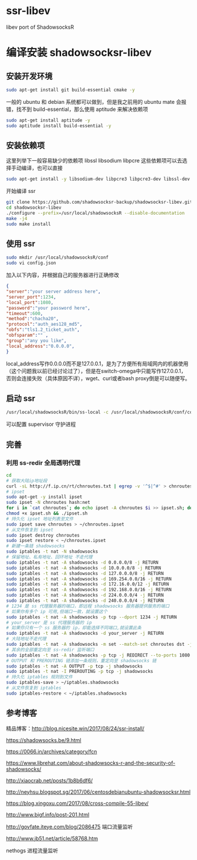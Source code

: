 # ssr-libev
libev port of ShadowsocksR

# 编译安装 shadowsocksr-libev

## 安装开发环境

```bash
sudo apt-get install git build-essential cmake -y
```

一般的 ubuntu 和 debian 系统都可以做到，但是我之前用的 ubuntu mate 会报错，找不到 build-essential，那么使用 aptitude 来解决依赖项

```bash
sudo apt-get install aptitude -y
sudo aptitude install build-essential -y
```

## 安装依赖项

这里列举下一般容易缺少的依赖项
libssl libsodium libpcre
这些依赖项可以去选择手动编译，也可以直接

```bash
sudo apt-get install -y libsodium-dev libpcre3 libpcre3-dev libssl-dev
```

开始编译 ssr

```bash
git clone https://github.com/shadowsocksr-backup/shadowsocksr-libev.git
cd shadowsocksr-libev
./configure --prefix=/usr/local/shadowsocksR --disable-documentation
make -j4
sudo make install
```

## 使用 ssr

```bash
sudo mkdir /usr/local/shadowsocksR/conf
sudo vi config.json
```

加入以下内容，并根据自己的服务器进行正确修改

```json
{ 
"server":"your server address here",
"server_port":1234,
"local_port":1080,
"password":"your password here", 
"timeout":600,
"method":"chacha20", 
"protocol":"auth_aes128_md5", 
"obfs":"tls1.2_ticket_auth", 
"obfsparam":"" ,
"group":"any you like",
"local_address":"0.0.0.0", 
}
```

local_address写作0.0.0.0而不是127.0.0.1，是为了方便所有局域网内的机器使用（这个问题我以前已经讨论过了），但是在switch-omega中只能写作127.0.0.1，否则会连接失败（具体原因不详），wget、curl或者bash proxy倒是可以随便写。

## 启动 ssr

```bash
/usr/local/shadowsocksR/bin/ss-local -c /usr/local/shadowsocksR/conf/config.json
```

可以配置 supervisor 守护进程

## 完善

### 利用 ss-redir 全局透明代理

```bash
cd
# 获取大陆ip地址段
curl -sL http://f.ip.cn/rt/chnroutes.txt | egrep -v '^$|^#' > chnroutes
# ipset
sudo apt-get -y install ipset
sudo ipset -N chnroutes hash:net
for i in `cat chnroutes`; do echo ipset -A chnroutes $i >> ipset.sh; done
chmod +x ipset.sh && ./ipset.sh
# 持久化 ipset 地址列表至文件
sudo ipset save chnroutes > ~/chnroutes.ipset
# 从文件恢复到 ipset
sudo ipset destroy chnroutes
sudo ipset restore < ~/chnroutes.ipset
# 新建一条链 shadowsocks
sudo iptables -t nat -N shadowsocks
# 保留地址、私有地址、回环地址 不走代理
sudo iptables -t nat -A shadowsocks -d 0.0.0.0/8 -j RETURN
sudo iptables -t nat -A shadowsocks -d 10.0.0.0/8 -j RETURN
sudo iptables -t nat -A shadowsocks -d 127.0.0.0/8 -j RETURN
sudo iptables -t nat -A shadowsocks -d 169.254.0.0/16 -j RETURN
sudo iptables -t nat -A shadowsocks -d 172.16.0.0/12 -j RETURN
sudo iptables -t nat -A shadowsocks -d 192.168.0.0/16 -j RETURN
sudo iptables -t nat -A shadowsocks -d 224.0.0.0/4 -j RETURN
sudo iptables -t nat -A shadowsocks -d 240.0.0.0/4 -j RETURN
# 1234 是 ss 代理服务器的端口，即远程 shadowsocks 服务器提供服务的端口
# 如果你有多个 ip 可用,但端口一致，就设置这个
sudo iptables -t nat -A shadowsocks -p tcp --dport 1234 -j RETURN
# your_server 是 ss 代理服务器的 ip
# 如果你只有一个 ss 服务器的 ip，却能选择不同端口,就设置此条
sudo iptables -t nat -A shadowsocks -d your_server -j RETURN
# 大陆地址不走代理
sudo iptables -t nat -A shadowsocks -m set --match-set chnroutes dst -j RETURN
# 其余的全部重定向至 ss-redir 监听端口
sudo iptables -t nat -A shadowsocks -p tcp -j REDIRECT --to-ports 1080
# OUTPUT 和 PREROUTING 链添加一条规则，重定向至 shadowsocks 链
sudo iptables -t nat -A OUTPUT -p tcp -j shadowsocks
sudo iptables -t nat -I PREROUTING -p tcp -j shadowsocks
# 持久化 iptables 规则到文件
sudo iptables-save > ~/iptables.shadowsocks
# 从文件恢复到 iptables
sudo iptables-restore < ~/iptables.shadowsocks
```



## 参考博客

精品博客：http://blog.nicesite.win/2017/08/24/ssr-install/

https://shadowsocks.be/9.html

https://0066.in/archives/category/fcn

https://www.librehat.com/about-shadowsocks-r-and-the-security-of-shadowsocks/

http://xiaocrab.net/posts/1b8b6df6/

http://neyhsu.blogspot.sg/2017/06/centosdebianubuntu-shadowsocksr.html

https://blog.xingoxu.com/2017/08/cross-compile-55-libev/

http://www.bigf.info/post-201.html

http://govfate.iteye.com/blog/2086475 端口流量监听

http://www.jb51.net/article/58768.htm

nethogs 进程流量监听

